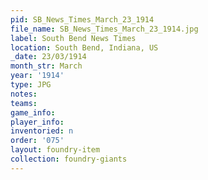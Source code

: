 ```yaml
---
pid: SB_News_Times_March_23_1914
file_name: SB_News_Times_March_23_1914.jpg
label: South Bend News Times
location: South Bend, Indiana, US
_date: 23/03/1914
month_str: March
year: '1914'
type: JPG
notes: 
teams: 
game_info: 
player_info: 
inventoried: n
order: '075'
layout: foundry-item
collection: foundry-giants
---
```

